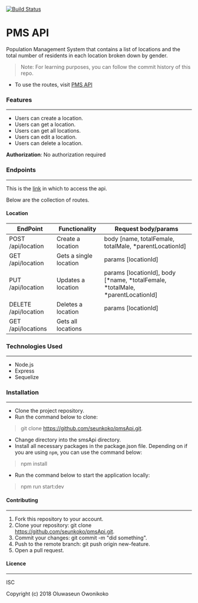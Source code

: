 [![Build Status](https://travis-ci.com/seunkoko/pmsApi.svg?branch=develop)](https://travis-ci.com/seunkoko/pmsApi)

# PMS API
Population Management System that contains a list of locations and the total number of residents in each location broken down by gender.

> Note: For learning purposes, you can follow the commit history of this repo.

* To use the routes, visit [PMS API](https://pms-api-staging.herokuapp.com/api)

### Features
---

* Users can create a location.
* Users can get a location.
* Users can get all locations.
* Users can edit a location.
* Users can delete a location.

**Authorization**:
No authorization required

### Endpoints
---

This is the [link](https://pms-api-staging.herokuapp.com/api) in which to access the api. 

Below are the collection of routes.


#### Location

EndPoint          |   Functionality    |    Request body/params
------------------|--------------------|--------------------------------------------------------------
POST /api/location  | Create a location   | body [name, totalFemale, totalMale, *parentLocationId]
GET /api/location   | Gets a single location | params [locationId]    
PUT /api/location   | Updates a location  | params [locationId], body [*name, *totalFemale, *totalMale, *parentLocationId]
DELETE /api/location | Deletes a location | params [locationId]
GET /api/locations  | Gets all locations |  


### Technologies Used
---

- Node.js
- Express
- Sequelize


### Installation
---

- Clone the project repository.
- Run the command below to clone:
> git clone https://github.com/seunkoko/pmsApi.git.
- Change directory into the smsApi directory.
- Install all necessary packages in the package.json file. Depending on if you are using `npm`, you can use the command below:
> npm install
- Run the command below to start the application locally:
> npm run start:dev


#### Contributing
---

1. Fork this repository to your account.
2. Clone your repository: git clone https://github.com/seunkoko/pmsApi.git.
4. Commit your changes: git commit -m "did something".
5. Push to the remote branch: git push origin new-feature.
6. Open a pull request.

#### Licence
---

ISC

Copyright (c) 2018 Oluwaseun Owonikoko
